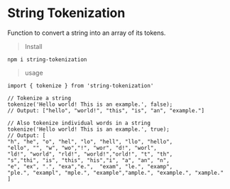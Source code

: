 # String Tokenization

Function to convert a string into an array of its tokens.

> Install

    npm i string-tokenization

> usage

    import { tokenize } from 'string-tokenization'

    // Tokenize a string
    tokenize('Hello world! This is an example.', false);
    // Output: ["hello", "world!", "this", "is", "an", "example."]

    // Also tokenize individual words in a string
    tokenize('Hello world! This is an example.', true);
    // Output: [
    "h", "he", "o", "hel", "lo", "hell", "llo", "hello",
    "ello", "", "w", "wo","!", "wor", "d!", "worl",
    "ld!", "world", "rld!", "world!","orld!", "t", "th",
    "s","thi", "is", "this", "his","i", "a", "an", "n",
    "e", "ex", ".", "exa","e.",  "exam", "le.", "examp",
    "ple.", "exampl", "mple.", "example","ample.", "example.", "xample."
    ]
